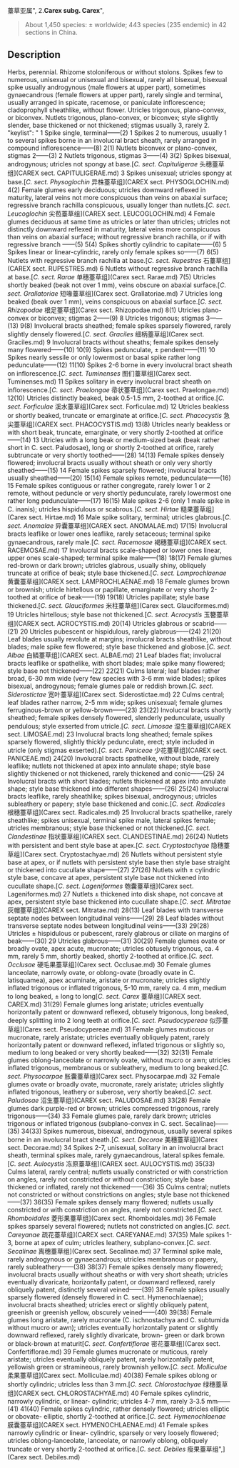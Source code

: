 薹草亚属",
2.**Carex subg. Carex**",

> About 1,450 species: ± worldwide; 443 species (235 endemic) in 42 sections in China.

## Description
Herbs, perennial. Rhizome stoloniferous or without stolons. Spikes few to numerous, unisexual or unisexual and bisexual, rarely all bisexual, bisexual spike usually androgynous (male flowers at upper part), sometimes gynaecandrous (female flowers at upper part), rarely single and terminal, usually arranged in spicate, racemose, or paniculate inflorescence; cladoprophyll sheathlike, without flower. Utricles trigonous, plano-convex, or biconvex. Nutlets trigonous, plano-convex, or biconvex; style slightly slender, base thickened or not thickened; stigmas usually 3, rarely 2.
  "keylist": "
1 Spike single, terminal——(2)
1 Spikes 2 to numerous, usually 1 to several spikes borne in an involucral bract sheath, rarely arranged in compound inflorescence——(8)
2(1) Nutlets biconvex or plano-convex, stigmas 2——(3)
2 Nutlets trigonous, stigmas 3——(4)
3(2) Spikes bisexual, androgynous; utricles not spongy at base.[*C. sect. Capituligerae* 头穗薹草组](CAREX sect. CAPITULIGERAE.md)
3 Spikes unisexual; utricles spongy at base.[*C. sect. Physoglochin* 异株薹草组](CAREX sect. PHYSOGLOCHIN.md)
4(2) Female glumes early deciduous; utricles downward reflexed in maturity, lateral veins not more conspicuous than veins on abaxial surface; regressive branch rachilla conspicuous, usually longer than nutlets.[*C. sect. Leucoglochin* 尖苞薹草组](CAREX sect. LEUCOGLOCHIN.md)
4 Female glumes deciduous at same time as utricles or later than utricles; utricles not distinctly downward reflexed in maturity, lateral veins more conspicuous than veins on abaxial surface; without regressive branch rachilla, or if with regressive branch ——(5)
5(4) Spikes shortly cylindric to capitate——(6)
5 Spikes linear or linear-cylindric, rarely only female spikes so——(7)
6(5) Nutlets with regressive branch rachilla at base.[*C. sect. Rupestres* 石薹草组](CAREX sect. RUPESTRES.md)
6 Nutlets without regressive branch rachilla at base.[*C. sect. Rarae* 单穗薹草组](Carex sect. Rarae.md)
7(5) Utricles shortly beaked (beak not over 1 mm), veins obscure on abaxial surface.[*C. sect. Grallatoriae* 短喙薹草组](Carex sect. Grallatoriae.md)
7 Utricles long beaked (beak over 1 mm), veins conspicuous on abaxial surface.[*C. sect. Rhizopodae* 根足薹草组](Carex sect. Rhizopodae.md)
8(1) Utricles plano-convex or biconvex; stigmas 2——(9)
8 Utricles trigonous; stigmas 3——(13)
9(8) Involucral bracts sheathed; female spikes sparsely flowered, rarely slightly densely flowered.[*C. sect. Graciles* 细柄薹草组](Carex sect. Graciles.md)
9 Involucral bracts without sheaths; female spikes densely many flowered——(10)
10(9) Spikes pedunculate, ± pendent——(11)
10 Spikes nearly sessile or only lowermost or basal spike rather long pedunculate——(12)
11(10) Spikes 2-6 borne in every involucral bract sheath on inflorescence.[*C. sect. Tuminenses* 图们薹草组](Carex sect. Tuminenses.md)
11 Spikes solitary in every involucral bract sheath on inflorescence.[*C. sect. Praelongae* 帚状薹草组](Carex sect. Praelongae.md)
12(10) Utricles distinctly beaked, beak 0.5-1.5 mm, 2-toothed at orifice.[*C. sect. Forficulae* 溪水薹草组](Carex sect. Forficulae.md)
12 Utricles beakless or shortly beaked, truncate or emarginate at orifice.[*C. sect. Phacocystis* 急尖薹草组](CAREX sect. PHACOCYSTIS.md)
13(8) Utricles nearly beakless or with short beak, truncate, emarginate, or very shortly 2-toothed at orifice——(14)
13 Utricles with a long beak or medium-sized beak (beak rather short in C. sect. Paludosae), long or shortly 2-toothed at orifice, rarely subtruncate or very shortly toothed——(28)
14(13) Female spikes densely flowered; involucral bracts usually without sheath or only very shortly sheathed——(15)
14 Female spikes sparsely flowered; involucral bracts usually sheathed——(20)
15(14) Female spikes remote, pedunculate——(16)
15 Female spikes contiguous or rather congregate, rarely lower 1 or 2 remote, without peduncle or very shortly pedunculate, rarely lowermost one rather long pedunculate——(17)
16(15) Male spikes 2-6 (only 1 male spike in C. inanis); utricles hispidulous or scabrous.[*C. sect. Hirtae* 糙果薹草组](Carex sect. Hirtae.md)
16 Male spike solitary, terminal; utricles glabrous.[*C. sect. Anomalae* 异囊薹草组](CAREX sect. ANOMALAE.md)
17(15) Involucral bracts leaflike or lower ones leaflike, rarely setaceous; terminal spike gynaecandrous, rarely male.[*C. sect. Racemosae* 褐穗薹草组](CAREX sect. RACEMOSAE.md)
17 Involucral bracts scale-shaped or lower ones linear, upper ones scale-shaped; terminal spike male——(18)
18(17) Female glumes red-brown or dark brown; utricles glabrous, usually shiny, obliquely truncate at orifice of beak; style base thickened.[*C. sect. Lamprochlaenae* 黄囊薹草组](CAREX sect. LAMPROCHLAENAE.md)
18 Female glumes brown or brownish; utricle hirtellous or papillate, emarginate or very shortly 2-toothed at orifice of beak——(19)
19(18) Utricles papillate; style base thickened.[*C. sect. Glauciformes* 米柱薹草组](Carex sect. Glauciformes.md)
19 Utricles hirtellous; style base not thickened.[*C. sect. Acrocystis* 玉簪薹草组](CAREX sect. ACROCYSTIS.md)
20(14) Utricles glabrous or scabrid——(21)
20 Utricles pubescent or hispidulous, rarely glabrous——(24)
21(20) Leaf blades usually revolute at margins; involucral bracts sheathlike, without blades; male spike few flowered; style base thickened and globose.[*C. sect. Albae* 白鳞薹草组](CAREX sect. ALBAE.md)
21 Leaf blades flat; involucral bracts leaflike or spathelike, with short blades; male spike many flowered; style base not thickened——(22)
22(21) Culms lateral; leaf blades rather broad, 6-30 mm wide (very few species with 3-6 mm wide blades); spikes bisexual, androgynous; female glumes pale or reddish brown.[*C. sect. Siderostictae* 宽叶薹草组](Carex sect. Siderostictae.md)
22 Culms central; leaf blades rather narrow, 2-5 mm wide; spikes unisexual; female glumes ferruginous-brown or yellow-brown——(23)
23(22) Involucral bracts shortly sheathed; female spikes densely flowered, slenderly pedunculate, usually pendulous; style exserted from utricle.[*C. sect. Limosae* 湿生薹草组](CAREX sect. LIMOSAE.md)
23 Involucral bracts long sheathed; female spikes sparsely flowered, slightly thickly pedunculate, erect; style included in utricle (only stigmas exserted).[*C. sect. Paniceae* 少花薹草组](CAREX sect. PANICEAE.md)
24(20) Involucral bracts spathelike, without blade, rarely leaflike; nutlets not thickened at apex into annulate shape; style base slightly thickened or not thickened, rarely thickened and conic——(25)
24 Involucral bracts with short blades; nutlets thickened at apex into annulate shape; style base thickened into different shapes——(26)
25(24) Involucral bracts leaflike, rarely sheathlike; spikes bisexual, androgynous; utricles subleathery or papery; style base thickened and conic.[*C. sect. Radicales* 根穗薹草组](Carex sect. Radicales.md)
25 Involucral bracts spathelike, rarely sheathlike; spikes unisexual, terminal spike male, lateral spikes female; utricles membranous; style base thickened or not thickened.[*C. sect. Clandestinae* 指状薹草组](CAREX sect. CLANDESTINAE.md)
26(24) Nutlets with persistent and bent style base at apex.[*C. sect. Cryptostachyae* 隐穗薹草组](Carex sect. Cryptostachyae.md)
26 Nutlets without persistent style base at apex, or if nutlets with persistent style base then style base straight or thickened into cucullate shape——(27)
27(26) Nutlets with ± cylindric style base, concave at apex, persistent style base not thickened into cucullate shape.[*C. sect. Lageniformes* 匏囊薹草组](Carex sect. Lageniformes.md)
27 Nutlets ± thickened into disk shape, not concave at apex, persistent style base thickened into cucullate shape.[*C. sect. Mitratae* 灰帽薹草组](CAREX sect. Mitratae.md)
28(13) Leaf blades with transverse septate nodes between longitudinal veins——(29)
28 Leaf blades without transverse septate nodes between longitudinal veins——(33)
29(28) Utricles ± hispidulous or pubescent, rarely glabrous or ciliate on margins of beak——(30)
29 Utricles glabrous——(31)
30(29) Female glumes ovate or broadly ovate, apex acute, mucronate; utricles obtusely trigonous, ca. 4 mm, rarely 5 mm, shortly beaked, shortly 2-toothed at orifice.[*C. sect. Occlusae* 硬毛果薹草组](Carex sect. Occlusae.md)
30 Female glumes lanceolate, narrowly ovate, or oblong-ovate (broadly ovate in C. latisquamea), apex acuminate, aristate or mucronate; utricles slightly inflated trigonous or inflated trigonous, 5-10 mm, rarely ca. 4 mm, medium to long beaked, ± long to long[*C. sect. Carex* 薹草组](CAREX sect. CAREX.md)
31(29) Female glumes long aristate; utricles eventually horizontally patent or downward reflexed, obtusely trigonous, long beaked, deeply splitting into 2 long teeth at orifice.[*C. sect. Pseudocypereae* 似莎薹草组](Carex sect. Pseudocypereae.md)
31 Female glumes muticous or mucronate, rarely aristate; utricles eventually obliquely patent, rarely horizontally patent or downward reflexed, inflated trigonous or slightly so, medium to long beaked or very shortly beaked——(32)
32(31) Female glumes oblong-lanceolate or narrowly ovate, without mucro or awn; utricles inflated trigonous, membranous or subleathery, medium to long beaked.[*C. sect. Physocarpae* 胀囊薹草组](Carex sect. Physocarpae.md)
32 Female glumes ovate or broadly ovate, mucronate, rarely aristate; utricles slightly inflated trigonous, leathery or suberose, very shortly beaked.[*C. sect. Paludosae* 沼生薹草组](CAREX sect. PALUDOSAE.md)
33(28) Female glumes dark purple-red or brown; utricles compressed trigonous, rarely trigonous——(34)
33 Female glumes pale, rarely dark brown; utricles trigonous or inflated trigonous (subplano-convex in C. sect. Secalinae)——(35)
34(33) Spikes numerous, bisexual, androgynous, usually several spikes borne in an involucral bract sheath.[*C. sect. Decorae* 美穗薹草组](Carex sect. Decorae.md)
34 Spikes 2-7, unisexual, solitary in an involucral bract sheath, terminal spikes male, rarely gynaecandrous, lateral spikes female.[*C. sect. Aulocystis* 冻原薹草组](CAREX sect. AULOCYSTIS.md)
35(33) Culms lateral, rarely central; nutlets usually constricted or with constriction on angles, rarely not constricted or without constriction; style base thickened or inflated, rarely not thickened——(36)
35 Culms central; nutlets not constricted or without constrictions on angles; style base not thickened——(37)
36(35) Female spikes densely many flowered; nutlets usually constricted or with constriction on angles, rarely not constricted.[*C. sect. Rhomboidales* 菱形果薹草组](Carex sect. Rhomboidales.md)
36 Female spikes sparsely several flowered; nutlets not constricted on angles.[*C. sect. Careyanae* 疏花薹草组](CAREX sect. CAREYANAE.md)
37(35) Male spikes 1-3, borne at apex of culm; utricles leathery, subplano-convex.[*C. sect. Secalinae* 离穗薹草组](Carex sect. Secalinae.md)
37 Terminal spike male, rarely androgynous or gynaecandrous; utricles membranous or papery, rarely subleathery——(38)
38(37) Female spikes densely many flowered; involucral bracts usually without sheaths or with very short sheath; utricles eventually divaricate, horizontally patent, or downward reflexed, rarely obliquely patent, distinctly several veined——(39)
38 Female spikes usually sparsely flowered (densely flowered in C. sect. Hymenochlaenae); involucral bracts sheathed; utricles erect or slightly obliquely patent, greenish or greenish yellow, obscurely veined——(40)
39(38) Female glumes long aristate, rarely mucronate (C. ischnostachya and C. subtumida without mucro or awn); utricles eventually horizontally patent or slightly downward reflexed, rarely slightly divaricate, brown- green or dark brown or black-brown at maturit[*C. sect. Confertiflorae* 密花薹草组](Carex sect. Confertiflorae.md)
39 Female glumes mucronate or muticous, rarely aristate; utricles eventually obliquely patent, rarely horizontally patent, yellowish green or stramineous, rarely brownish yellow.[*C. sect. Molliculae* 柔果薹草组](Carex sect. Molliculae.md)
40(38) Female spikes oblong or shortly cylindric; utricles less than 3 mm.[*C. sect. Chlorostachyae* 绿穗薹草组](CAREX sect. CHLOROSTACHYAE.md)
40 Female spikes cylindric, narrowly cylindric, or linear- cylindric; utricles 4-7 mm, rarely 3-3.5 mm——(41)
41(40) Female spikes cylindric, rather densely flowered; utricles elliptic or obovate- elliptic, shortly 2-toothed at orifice.[*C. sect. Hymenochlaenae* 膜囊薹草组](CAREX sect. HYMENOCHLAENAE.md)
41 Female spikes narrowly cylindric or linear- cylindric, sparsely or very loosely flowered; utricles oblong-lanceolate, lanceolate, or narrowly oblong, obliquely truncate or very shortly 2-toothed at orifice.[*C. sect. Debiles* 瘦果薹草组",](Carex sect. Debiles.md)
